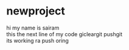 # newproject
hi my name is sairam
<br>
this the next line of my code gicleargit pushgit 
<br>
its working ra push oring 